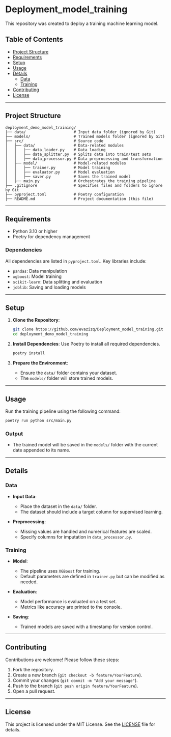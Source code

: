 # Deployment_model_training
This repository was created to deploy a training machine learning model.

## Table of Contents
- [Project Structure](#project-structure)
- [Requirements](#requirements)
- [Setup](#setup)
- [Usage](#usage)
- [Details](#details)
  - [Data](#data)
  - [Training](#training)
- [Contributing](#contributing)
- [License](#license)

---

## Project Structure

```plaintext
deployment_demo_model_training/
├── data/                     # Input data folder (ignored by Git)
├── models/                   # Trained models folder (ignored by Git)
├── src/                      # Source code
│   ├── data/                 # Data-related modules
│   │   ├── data_loader.py    # Data loading
│   │   ├── data_splitter.py  # Splits data into train/test sets
│   │   ├── data_processor.py # Data preprocessing and transformation
│   ├── model/                # Model-related modules
│   │   ├── trainer.py        # Model training
│   │   ├── evaluator.py      # Model evaluation
│   │   ├── saver.py          # Saves the trained model
│   ├── main.py               # Orchestrates the training pipeline
├── .gitignore                # Specifies files and folders to ignore by Git
├── pyproject.toml            # Poetry configuration
├── README.md                 # Project documentation (this file)
```

---

## Requirements

- Python 3.10 or higher
- Poetry for dependency management

### Dependencies

All dependencies are listed in `pyproject.toml`. Key libraries include:
- `pandas`: Data manipulation
- `xgboost`: Model training
- `scikit-learn`: Data splitting and evaluation
- `joblib`: Saving and loading models

---

## Setup

1. **Clone the Repository**:
   ```bash
   git clone https://github.com/evazizq/Deployment_model_training.git
   cd deployment_demo_model_training
   ```

2. **Install Dependencies**:
   Use Poetry to install all required dependencies.
   ```bash
   poetry install
   ```

3. **Prepare the Environment**:
   - Ensure the `data/` folder contains your dataset.
   - The `models/` folder will store trained models.

---

## Usage

Run the training pipeline using the following command:
```bash
poetry run python src/main.py
```

### Output
- The trained model will be saved in the `models/` folder with the current date appended to its name.

---

## Details

### Data

- **Input Data**:
  - Place the dataset in the `data/` folder.
  - The dataset should include a target column for supervised learning.

- **Preprocessing**:
  - Missing values are handled and numerical features are scaled.
  - Specify columns for imputation in `data_processor.py`.

### Training

- **Model**:
  - The pipeline uses `XGBoost` for training.
  - Default parameters are defined in `trainer.py` but can be modified as needed.

- **Evaluation**:
  - Model performance is evaluated on a test set.
  - Metrics like accuracy are printed to the console.

- **Saving**:
  - Trained models are saved with a timestamp for version control.

---

## Contributing

Contributions are welcome! Please follow these steps:
1. Fork the repository.
2. Create a new branch (`git checkout -b feature/YourFeature`).
3. Commit your changes (`git commit -m "Add your message"`).
4. Push to the branch (`git push origin feature/YourFeature`).
5. Open a pull request.

---

## License

This project is licensed under the MIT License. See the [LICENSE](LICENSE) file for details.
```